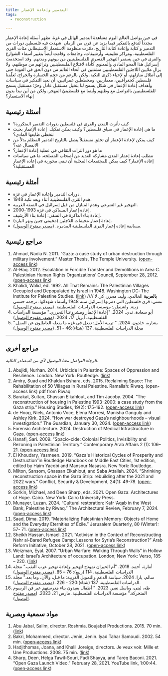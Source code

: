 ```yaml
---
title: التدمير وإعادة الإعمار
tags:
  - reconstruction

---
```



في حين يواصل العالم اليوم مشاهدة التدمير ‏الهائل في غزة، تظهر أسئلة إعادة الإعمار مجدداً لتدفع بالتفكير فيما يزيد عن قرن من الزمان  شهدت فيه فلسطين دورات من التدمير و كتابة وإعادة كتابة التاريخ. دمّرت منظومة الاستعمار الاستيطاني مئات القرى الفلسطينية، ومراكز تعليمية، وأرشيفات، وجامعات وقامت أيضاً بتغيير أسماء الشوارع والقرى في حين يستمر التهجير القسري للفلسطينيين من بيوتهم ومدنهم. وقد استخدمت إسرائيل هذا المحو المادي والمعنوي كأداة لاقتلاع الفلسطينيين وتراثهم من موطنهم، ولا يزال ملايين اللاجئين الفلسطينيين مشتتين في أنحاء العالم من دون الحق في العودة حتى إلى أطلال منازلهم، أو لإحياء ذكرى النكبة. ولكن بالرغم من حجم الخسارة والجراح، تُعلّمنا فلسطين كجغرافيين، معماريين، ومخططين عمرانيين، أن نعيد التفكير في سياسات وأهداف إعادة الإعمار في شكل يسمح لنا بتخيل مستقبل عادل وحرّ؛ مستقبل يسمح للفلسطينيين بالتواصل مع وطنهم وأيضا مع فلسطينيّ المهجر. ولكن من أين نبدأ بدون إنهاء الاستعمار؟

## أسئلة رئيسية

- كيف تأثرت المدن والقرى في فلسطين بدورات التدمير المتكررة؟
- ما هي إعادة الإعمار في سياق فلسطين؟ وكيف يمكن تفكيك  إعادة الإعمار بحيث تتخطى طابعها المادي؟
- كيف يمكن لإعادة الإعمار أن تخلق مستقبلاً يتصل بالتاريخ التدمير المظلم بدلاً من الانفصال عنه؟
- ما هو دور التراث الثقافي في عملية إعادة الإعمار؟
- تتطلب إعادة إعمار المدن مشاركة العديد من أصحاب المصلحة. ما هي سياسات إعادة الإعمار؟ كيف يمكن للمجتمعات المحلية أن تبقى محورية في إعادة الإعمار المستقبلية؟

## أمثلة رئيسية

- دورات التدمير وإعادة الإعمار في غزة.
- هدم القرى الفلسطينية أثناء وبعد نكبة 1948.
- التهجير غير الشرعي وهدم المنازل من قبل إسرائيل في الضفة الغربية. 
- إعادة إعمار المساكن في غزة 1993-2000.
- إعادة بناء الذاكرة في المنفى: إعادة بناء الأرشيف.
- إعادة إعمار مخيمات اللاجئين (مخيمي جنين ونهر البارد).
- مسابقة إعادة إعمار القرى الفلسطينية المدمرة. ([مصدر مفتوح الوصول](https://www.plands.org/en/competition-news)).


## مراجع رئيسية
1. Ahmad, Nadia N. 2011. “Gaza: a case study of urban destruction through military involvement.” Master Thesis, The Temple University. ([open-access link](https://scholarshare.temple.edu/bitstream/handle/20.500.12613/645/Ahmad_temple_0225M_10714.pdf?sequence=1&isAllowed=y))
2. Al-Haq. 2012. Escalation in Forcible Transfer and Demolitions in Area C. Palestinian Human Rights Organizations’ Council, September 28, 2012. ([open-access link](https://docslib.org/doc/2743276/escalation-in-forcible-transfer-and-demolitions-in-area-c-al-haq-on))
3. Khalidi, Walid, ed. 1992. All That Remains: The Palestinian Villages Occupied and Depopulated by Israel in 1948. Washington DC: The Institute for Palestine Studies. ([link](https://www.palestine-studies.org/en/node/1649445)) //// **بالعربية**  الخالدي، وليد، محرر، كي لا ننسى: قرى فلسطين التي دمرتها إسرائيل سنة 1948 وأسماء شهدائها. ترجمة حسني زينة. واشنطن: مؤسسة الدراسات الفلسطينية. ([مصدر مفتوح الوصول)](https://archive.org/details/1948_20221204/page/n9/mode/2up)
4. أبو سعادة، ندي. 2024. "إعادة الإعمار ومشروعنا التحرري." مؤسسة الدراسات الفلسطينية. أبريل 17، 2024. ([مصدر مفتوح الوصول](https://www.palestine-studies.org/ar/node/1655449))
5. بشارة، خلدون. 2024. " تربية الأمل: نفعل في غزة ما يفعله العاطلون عن العمل." مجلة الدراسات الفلسطينية، 137 (شتاء):46 - 51. ([مصدر مفتوح الوصول](https://www.palestine-studies.org/ar/node/1654963))

----------------------

## مراجع أخرى

*الرجاء التواصل معنا للوصول لأي من المصادر التالية.*

1. Abujidi, Nurhan. 2014. Urbicide in Palestine: Spaces of Oppression and Resilience. London. New York: Routledge. ([link](https://www.taylorfrancis.com/books/mono/10.4324/9781315819099/urbicide-palestine-nurhan-abujidi))
2. Amiry, Suad and Khaldun Bshara, eds. 2015. Reclaiming Space: The Rehabilitation of 50 Villages in Rural Palestine. Ramallah: Riwaq. (open-access link) pdf from Riwaq
3. Barakat, Sultan, Ghassan Elkahlout, and Tim Jacoby. 2004. “The reconstruction of housing in Palestine 1993–2000: a case study from the Gaza strip.” Housing Studies, 19(2): 175-192. ([open-access link](https://www.academia.edu/1165907/The_reconstruction_of_housing_in_Palestine_1993_2000_a_case_study_from_the_Gaza_Strip))
4. de Hoog, Niels, Antonio Voce, Elena Morresi, Manisha Ganguly and Ashley Kirk. 2024. “How war destroyed Gaza’s neighbourhoods – visual investigation.” The Guardian, January 30, 2024. ([open-access link](https://www.theguardian.com/world/ng-interactive/2024/jan/30/how-war-destroyed-gazas-neighbourhoods-visual-investigation?source=pmbug.com))
5. Forensic Architecture. 2024. Destruction of Medical Infrastructure in Gaza. ([open-access link](https://forensic-architecture.org/investigation/destruction-of-medical-infrastructure-in-gaza))
6. Hanafi, Sari. 2009. “Spacio-cide: Colonial Politics, Invisibility and Rezoning in Palestinian Territory.” Contemporary Arab Affairs 2 (1): 106–21. ([open-access link](https://www.academia.edu/5966113/Spacio_cide_colonial_politics_invisibility_and_rezoning_in_Palestinian_territory))
7. El Khoudary, Yasmeen. 2019. “Gaza's Historical Cycles of Prosperity and Destruction”in Routledge Handbook on Middle East Cities, 1st edition, edited by Haim Yacobi and Mansour Nasasra. New York: Routledge.
8. Milton, Sansom, Ghassan Elkahlout, and Saba Attallah. 2024. “Shrinking reconstruction space in the Gaza Strip: rebuilding after the 2021 and 2022 wars.” Conflict, Security & Development, 24(1): 49-78. ([open-access link](https://www.tandfonline.com/doi/full/10.1080/14678802.2024.2314034))
9. Sorkin, Michael, and Deen Sharp, eds. 2021. Open Gaza: Architectures of Hope. Cairo. New York: Cairo University Press.
10. Munayer, Luzan. 2024. “Cultural restoration: Kafr ‘Aqab in the West Bank, Palestine by Riwaq.” The Architectural Review, February 7, 2024. ([open-access link](https://www.architectural-review.com/buildings/cultural-restoration-kafr-aqab-in-the-west-bank-palestine-by-riwaq#:~:text=Founded%20in%201991%2C%20Riwaq%20is,development%20of%20Palestine's%20architectural%20heritage))
11. Saad, Dima. 2019. “Materializing Palestinian Memory: Objects of Home and the Everyday Eternities of Exile.” Jerusalem Quarterly, 80 (Winter): 57- 71. ([open-access link](https://www.palestine-studies.org/sites/default/files/jq-articles/Pages%20from%20JQ80%20-%20Saad.pdf))
12. Sheikh Hassan, Ismael. 2021. “Activism in the Context of Reconstructing Nahr al-Bared Refugee Camp: Lessons for Syria’s Reconstruction?” Arab Reform Initiative, October 28, 2021. ([open-access link](https://www.arab-reform.net/publication/activism-in-the-context-of-reconstructing-nahr-al-bared-refugee-camp-lessons-for-syrias-reconstruction/))
13. Weizman, Eyal. 2007. “Urban Warfare: Walking Through Walls” in Hollow Land: Israel’s Architecture of occupation. London; New York: Verso, 185 – 220. ([link](https://www.versobooks.com/en-gb/products/2007-hollow-land))
14. أمارة، أحمد. 2018. "أم الحيران نموذج لتهجير وإعادة تهجير عرب النقب." مجلة الدراسات الفلسطينية، 114 (ربيع): 76 – 85. ([مصدر مفتوح الوصول](https://www.palestine-studies.org/ar/node/228128))
15. سالم، يارا. 2024. سياسة الدعم والتمويل الغربية: ما قبل، والآن، وما بعد." مجلة الدراسات الفلسطينية، 137 (شتاء):220 - 226. ([مصدر مفتوح الوصول](https://www.palestine-studies.org/ar/node/1654964)).
16. طه، لبنى، وباسل نصر. 2023. " أطفال يعيدون بناء مدرستهم عبر فن الرسوم المتحركة." مؤسسة الدراسات الفلسطينية. مارس 21، 2023. ([مصدر مفتوح الوصول](https://www.palestine-studies.org/ar/node/1653752)).





## مواد سمعية وبصرية

1. Abu Jabal, Salim, director. Roshmia. Boujabel Productions. 2015. 70 min. ([link](https://www.youtube.com/watch?v=1PHYtQu5NSU))
2. Bakri, Mohammed, director. Jenin, Jenin. Iyad Tahar Samoudi. 2002. 54 min. ([open-access link](https://www.youtube.com/watch?v=dU9iNGc5Bf4))
3. Hadjithomas, Joana, and Khalil Joreige, directors. Je veux voir. Mille et Une Productions. 2008. 75 min. ([link](https://vimeo.com/153902289))
4. Sharp, Deen, Helga Tawil-Souri, Fadi Shayya, and Tareq Baconi. 2021. “Open Gaza Launch Video.” February 28, 2021. YouTube link, 1:00:44. ([open-access link](https://www.youtube.com/watch?v=RumfL3-3wQ4&t=475s))
